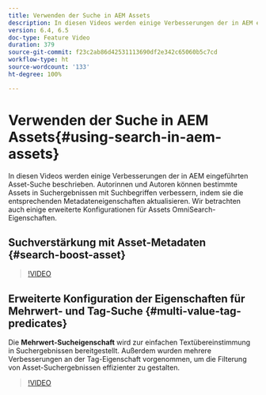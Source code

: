 ```yaml
---
title: Verwenden der Suche in AEM Assets
description: In diesen Videos werden einige Verbesserungen der in AEM eingeführten Asset-Suche beschrieben. Autorinnen und Autoren können bestimmte Assets in Suchergebnissen mit Suchbegriffen verbessern, indem sie die entsprechenden Metadateneigenschaften aktualisieren. Wir betrachten auch einige erweiterte Konfigurationen für Assets OmniSearch-Eigenschaften.
version: 6.4, 6.5
doc-type: Feature Video
duration: 379
source-git-commit: f23c2ab86d42531113690df2e342c65060b5c7cd
workflow-type: ht
source-wordcount: '133'
ht-degree: 100%

---
```



# Verwenden der Suche in AEM Assets{#using-search-in-aem-assets}

In diesen Videos werden einige Verbesserungen der in AEM eingeführten Asset-Suche beschrieben. Autorinnen und Autoren können bestimmte Assets in Suchergebnissen mit Suchbegriffen verbessern, indem sie die entsprechenden Metadateneigenschaften aktualisieren. Wir betrachten auch einige erweiterte Konfigurationen für Assets OmniSearch-Eigenschaften.

## Suchverstärkung mit Asset-Metadaten {#search-boost-asset}

>[!VIDEO](https://video.tv.adobe.com/v/16766?quality=12&learn=on)

## Erweiterte Konfiguration der Eigenschaften für Mehrwert- und Tag-Suche {#multi-value-tag-predicates}

Die **Mehrwert-Sucheigenschaft** wird zur einfachen Textübereinstimmung in Suchergebnissen bereitgestellt. Außerdem wurden mehrere Verbesserungen an der Tag-Eigenschaft vorgenommen, um die Filterung von Asset-Suchergebnissen effizienter zu gestalten.

>[!VIDEO](https://video.tv.adobe.com/v/16457?quality=12&learn=on)
